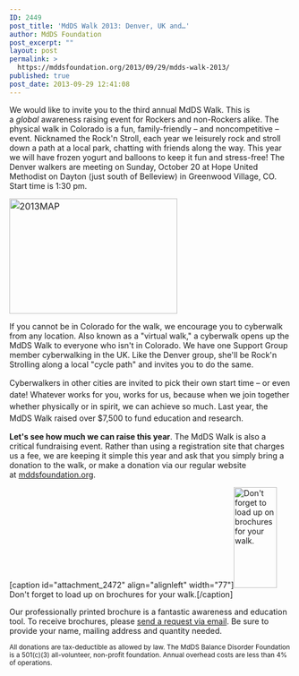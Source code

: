 ```yaml
---
ID: 2449
post_title: 'MdDS Walk 2013: Denver, UK and…'
author: MdDS Foundation
post_excerpt: ""
layout: post
permalink: >
  https://mddsfoundation.org/2013/09/29/mdds-walk-2013/
published: true
post_date: 2013-09-29 12:41:08
---
```

We would like to invite you to the third annual MdDS Walk. This is a <em>global</em> awareness raising event for Rockers and non-Rockers alike. The physical walk in Colorado is a fun, family-friendly – and noncompetitive – event. Nicknamed the Rock'n Stroll, each year we leisurely rock and stroll down a path at a local park, chatting with friends along the way. This year we will have frozen yogurt and balloons to keep it fun and stress-free! The Denver walkers are meeting on Sunday, October 20 at Hope United Methodist on Dayton (just south of Belleview) in Greenwood Village, CO. Start time is 1:30 pm.

<a href="http://www.mddsfoundation.org/makeadonation/"><img class="wp-image-2432 alignleft" style="font-size: 16px; line-height: 1.5;" src="http://mddsfoundation.files.wordpress.com/2013/10/screen-shot-2013-10-12-at-11-18-31-am.png" alt="2013MAP" width="300" height="206" /></a>

If you cannot be in Colorado for the walk, we encourage you to cyberwalk from any location. Also known as a "virtual walk," a cyberwalk opens up the MdDS Walk to everyone who isn't in Colorado. We have one Support Group member cyber­walking in the UK. Like the Denver group, she'll be Rock'n Strolling along a local "cycle path" and invites you to do the same.<small>
</small>

<span style="line-height: 1.5;">Cyberwalker</span><span style="line-height: 1.5;">s in other cities are invited to pick their own start time – or even date! Whatever works for you, works for us, because when we join together whether physically or in spirit, we can achieve so much. Last year, the MdDS Walk raised over $7,500 to fund education and research.</span>

<strong>Let's see how much we can raise this year</strong>. The MdDS Walk is also a critical fundraising event. Rather than using a registration site that charges us a fee, we are keeping it simple this year and ask that you simply bring a donation to the walk, or make a donation via our regular website at <a title="Donate" href="http://www.mddsfoundation.org/makeadonation/" target="_blank" rel="noopener">mddsfoundation.org</a>.

[caption id="attachment_2472" align="alignleft" width="77"]<img class="wp-image-2472 " src="http://mddsfoundation.files.wordpress.com/2013/09/bro2009-129x300.png" alt="Don't forget to load up on brochures for your walk." width="77" height="180" /> Don't forget to load up on brochures for your walk.[/caption]

Our professionally printed brochure is a fantastic awareness and education tool. To receive brochures, please <a href="mailto://brochures@mddsfoundation.org">send a request via email</a>. Be sure to provide your name, mailing address and quantity needed.

<small>All donations are tax-deductible as allowed by law. The MdDS Balance Disorder Foundation is a 501(c)(3) all-volunteer, non-profit foundation. Annual overhead costs are less than 4% of operations.</small>